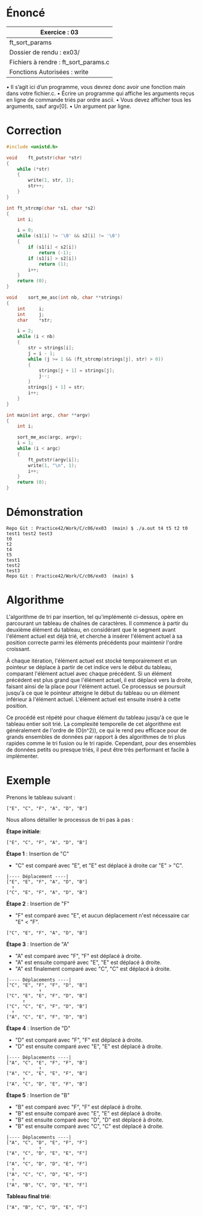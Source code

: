 # Énoncé

| Exercice : 03                        |
| ------------------------------------ |
| ft_sort_params                       |
| Dossier de rendu : ex03/             |
| Fichiers à rendre : ft_sort_params.c |
| Fonctions Autorisées : write         |
• Il s’agit ici d’un programme, vous devrez donc avoir une fonction main dans votre
fichier.c.
• Écrire un programme qui affiche les arguments reçus en ligne de commande triés
par ordre ascii.
• Vous devez afficher tous les arguments, sauf argv[0].
• Un argument par ligne.
# Correction

```C
#include <unistd.h>

void	ft_putstr(char *str)
{
	while (*str)
	{
		write(1, str, 1);
		str++;
	}
}

int	ft_strcmp(char *s1, char *s2)
{
	int	i;

	i = 0;
	while (s1[i] != '\0' && s2[i] != '\0')
	{
		if (s1[i] < s2[i])
			return (-1);
		if (s1[i] > s2[i])
			return (1);
		i++;
	}
	return (0);
}

void	sort_me_asc(int nb, char **strings)
{
	int		i;
	int		j;
	char	*str;

	i = 2;
	while (i < nb)
	{
		str = strings[i];
		j = i - 1;
		while (j >= 1 && (ft_strcmp(strings[j], str) > 0))
		{
			strings[j + 1] = strings[j];
			j--;
		}
		strings[j + 1] = str;
		i++;
	}
}

int	main(int argc, char **argv)
{
	int	i;

	sort_me_asc(argc, argv);
	i = 1;
	while (i < argc)
	{
		ft_putstr(argv[i]);
		write(1, "\n", 1);
		i++;
	}
	return (0);
}
```

# Démonstration

```
Repo Git : Practice42/Work/C/c06/ex03  (main) $ ./a.out t4 t5 t2 t0 test1 test2 test3
t0
t2
t4
t5
test1
test2
test3
Repo Git : Practice42/Work/C/c06/ex03  (main) $ 
```

# Algorithme

L'algorithme de tri par insertion, tel qu'implémenté ci-dessus, opère en parcourant un tableau de chaînes de caractères. Il commence à partir du deuxième élément du tableau, en considérant que le segment avant l'élément actuel est déjà trié, et cherche à insérer l'élément actuel à sa position correcte parmi les éléments précédents pour maintenir l'ordre croissant.

À chaque itération, l'élément actuel est stocké temporairement et un pointeur se déplace à partir de cet indice vers le début du tableau, comparant l'élément actuel avec chaque précédent. Si un élément précédent est plus grand que l'élément actuel, il est déplacé vers la droite, faisant ainsi de la place pour l'élément actuel. Ce processus se poursuit jusqu'à ce que le pointeur atteigne le début du tableau ou un élément inférieur à l'élément actuel. L'élément actuel est ensuite inséré à cette position.

Ce procédé est répété pour chaque élément du tableau jusqu'à ce que le tableau entier soit trié. La complexité temporelle de cet algorithme est généralement de l'ordre de \(O(n^2)\), ce qui le rend peu efficace pour de grands ensembles de données par rapport à des algorithmes de tri plus rapides comme le tri fusion ou le tri rapide. Cependant, pour des ensembles de données petits ou presque triés, il peut être très performant et facile à implémenter.


# Exemple

Prenons le tableau suivant :

```
["E", "C", "F", "A", "D", "B"]
```

Nous allons détailler le processus de tri pas à pas :

**Étape initiale**:
```
["E", "C", "F", "A", "D", "B"]
```

**Étape 1** : Insertion de "C"

- "C" est comparé avec "E", et "E" est déplacé à droite car "E" > "C".

```
|---- Déplacement ----|
["E", "E", "F", "A", "D", "B"]
  ↑
["C", "E", "F", "A", "D", "B"]
```

**Étape 2** : Insertion de "F"

- "F" est comparé avec "E", et aucun déplacement n'est nécessaire car "E" < "F".

```
["C", "E", "F", "A", "D", "B"]
```

**Étape 3** : Insertion de "A"

- "A" est comparé avec "F", "F" est déplacé à droite.
- "A" est ensuite comparé avec "E", "E" est déplacé à droite.
- "A" est finalement comparé avec "C", "C" est déplacé à droite.

```
|---- Déplacements ----|
["C", "E", "F", "F", "D", "B"]
            ↑
["C", "E", "E", "F", "D", "B"]
      ↑
["C", "C", "E", "F", "D", "B"]
  ↑
["A", "C", "E", "F", "D", "B"]
```

**Étape 4** : Insertion de "D"

- "D" est comparé avec "F", "F" est déplacé à droite.
- "D" est ensuite comparé avec "E", "E" est déplacé à droite.

```
|---- Déplacements ----|
["A", "C", "E", "F", "F", "B"]
            ↑
["A", "C", "E", "E", "F", "B"]
      ↑
["A", "C", "D", "E", "F", "B"]
```

**Étape 5** : Insertion de "B"

- "B" est comparé avec "F", "F" est déplacé à droite.
- "B" est ensuite comparé avec "E", "E" est déplacé à droite.
- "B" est ensuite comparé avec "D", "D" est déplacé à droite.
- "B" est ensuite comparé avec "C", "C" est déplacé à droite.

```
|---- Déplacements ----|
["A", "C", "D", "E", "F", "F"]
            ↑
["A", "C", "D", "E", "E", "F"]
      ↑
["A", "C", "D", "D", "E", "F"]
  ↑
["A", "C", "C", "D", "E", "F"]
  ↑
["A", "B", "C", "D", "E", "F"]
```

**Tableau final trié**:
```
["A", "B", "C", "D", "E", "F"]
```
